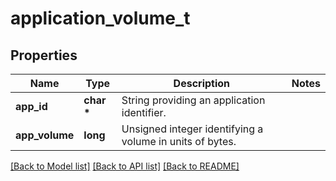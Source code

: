 # application_volume_t

## Properties
Name | Type | Description | Notes
------------ | ------------- | ------------- | -------------
**app_id** | **char \*** | String providing an application identifier. | 
**app_volume** | **long** | Unsigned integer identifying a volume in units of bytes. | 

[[Back to Model list]](../README.md#documentation-for-models) [[Back to API list]](../README.md#documentation-for-api-endpoints) [[Back to README]](../README.md)


